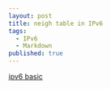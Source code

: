 ```yaml
---
layout: post
title: neigh table in IPv6
tags:
  - IPv6
  - Markdown
published: true
---
```


[ipv6 basic](https://sites.google.com/site/amitsciscozone/home/important-tips/ipv6/neighbor-discovery-in-ipv6)
